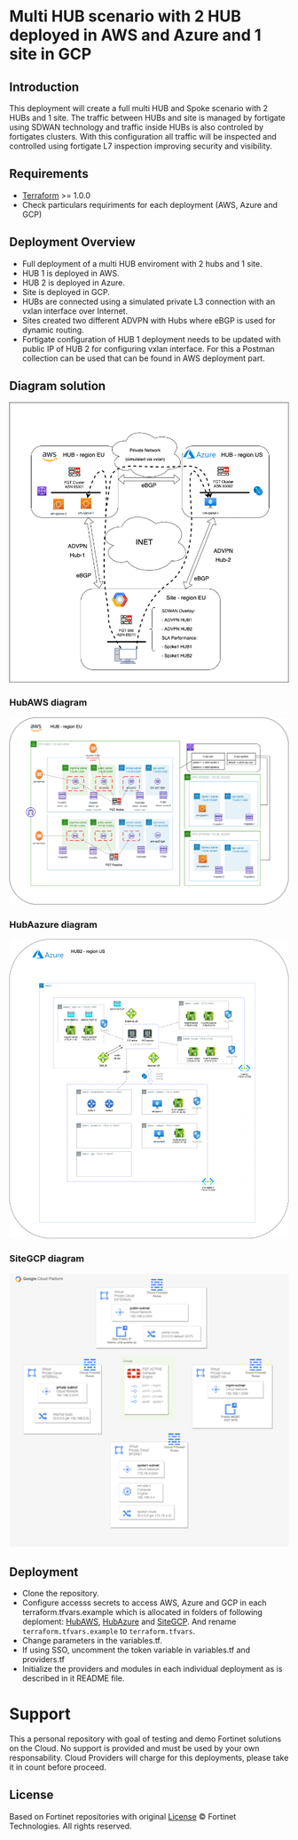 # Multi HUB scenario with 2 HUB deployed in AWS and Azure and 1 site in GCP
## Introduction

This deployment will create a full multi HUB and Spoke scenario with 2 HUBs and 1 site. The traffic between HUBs and site is managed by fortigate using SDWAN technology and traffic inside HUBs is also controled by fortigates clusters. With this configuration all traffic will be inspected and controlled using fortigate L7 inspection improving security and visibility. 

## Requirements
* [Terraform](https://learn.hashicorp.com/terraform/getting-started/install.html) >= 1.0.0
* Check particulars requiriments for each deployment (AWS, Azure and GCP) 

## Deployment Overview

- Full deployment of a multi HUB enviroment with 2 hubs and 1 site. 
- HUB 1 is deployed in AWS. 
- HUB 2 is deployed in Azure.
- Site is deployed in GCP.
- HUBs are connected using a simulated private L3 connection with an vxlan interface over Internet. 
- Sites created two different ADVPN with Hubs where eBGP is used for dynamic routing. 
- Fortigate configuration of HUB 1 deployment needs to be updated with public IP of HUB 2 for configuring vxlan interface. For this a Postman collection can be used that can be found in AWS deployment part.

## Diagram solution

![FortiGate reference architecture overview](images/Overview.png)

### HubAWS diagram

![Hub AWS architecture overview](images/HubAWS.png)

### HubAazure diagram

![Hub AWS architecture overview](images/HubAzure.png)

### SiteGCP diagram

![SiteGCP architecture overview](images/SiteGCP.png)

## Deployment
* Clone the repository.
* Configure accesss secrets to access AWS, Azure and GCP in each terraform.tfvars.example which is allocated in folders of following deploment: [HubAWS](https://github.com/jmvigueras/playground/tree/main/demo_multi-cloud-hub-sdwan/HubAWS), [HubAzure](https://github.com/jmvigueras/playground/tree/main/demo_multi-cloud-hub-sdwan/HubAzure) and [SiteGCP](https://github.com/jmvigueras/playground/tree/main/demo_multi-cloud-hub-sdwan/SiteGCP).  And rename `terraform.tfvars.example` to `terraform.tfvars`.
* Change parameters in the variables.tf.
* If using SSO, uncomment the token variable in variables.tf and providers.tf
* Initialize the providers and modules in each individual deployment as is described in it README file.

# Support
This a personal repository with goal of testing and demo Fortinet solutions on the Cloud. No support is provided and must be used by your own responsability. Cloud Providers will charge for this deployments, please take it in count before proceed.

## License
Based on Fortinet repositories with original [License](https://github.com/fortinet/fortigate-terraform-deploy/blob/master/LICENSE) © Fortinet Technologies. All rights reserved.

